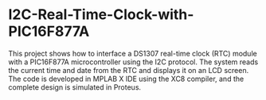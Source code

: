 # I2C-Real-Time-Clock-with-PIC16F877A
This project shows how to interface a DS1307 real-time clock (RTC) module with a PIC16F877A microcontroller using the I2C protocol.
The system reads the current time and date from the RTC and displays it on an LCD screen.
The code is developed in MPLAB X IDE using the XC8 compiler, and the complete design is simulated in Proteus.
